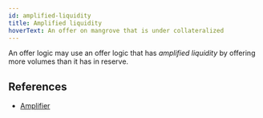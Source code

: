 ```yaml
---
id: amplified-liquidity
title: Amplified liquidity
hoverText: An offer on mangrove that is under collateralized
---
```


An offer logic may use an offer logic that has _amplified liquidity_ by offering more volumes than it has in reserve.

## References

* [Amplifier](../strat-lib/guides/DirectHowTo.md#advanced-direct-offer-liquidity-amplification)